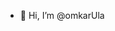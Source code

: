 - 👋 Hi, I’m @omkarUla

<!---
omkarUla/omkarUla is a ✨ special ✨ repository because its `README.md` (this file) appears on your GitHub profile.
You can click the Preview link to take a look at your changes.
--->
